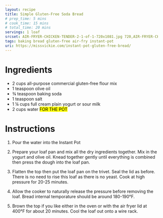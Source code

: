 ```yaml
---
layout: recipe
title: Simple Gluten-Free Soda Bread
# prep_time: 5 mins
# cook_time: 15 mins
# total_time: 20 mins
servings: 1 loaf
srcset: AIR-FRYER-CHICKEN-TENDER-2-1-of-1-720x1081.jpg 720,AIR-FRYER-CHICKEN-TENDER-2-1-of-1-360x540.jpg 360w
tags: baking bread gluten-free air-fry instant-pot
uri: https://missvickie.com/instant-pot-gluten-free-bread/
---
```

# Ingredients

* 2 cups all-purpose commercial gluten-free flour mix
* 1 teaspoon olive oil
* ¾ teaspoon baking soda
* 1 teaspoon salt
* 1 ¼ cups full cream plain yogurt or sour milk
* 2 cups water <mark>FOR THE POT</mark>

# Instructions

1. Pour the water into the Instant Pot

2. Prepare your loaf pan and mix all the dry ingredients together. Mix in the yogurt and olive oil. Knead together gently until everything is combined then press the dough into the loaf pan.

3. Flatten the top then put the loaf pan on the trivet. Seal the lid as before. There is no need to rise this loaf as there is no yeast. Cook at high pressure for 20-25 minutes.

4. Allow the cooker to naturally release the pressure before removing the loaf. Bread internal temporature should be around 180-190&deg;F.

5. Brown the top if you like either in the oven or with the air fryer lid at 400&deg;F for about 20 minutes. Cool the loaf out onto a wire rack.